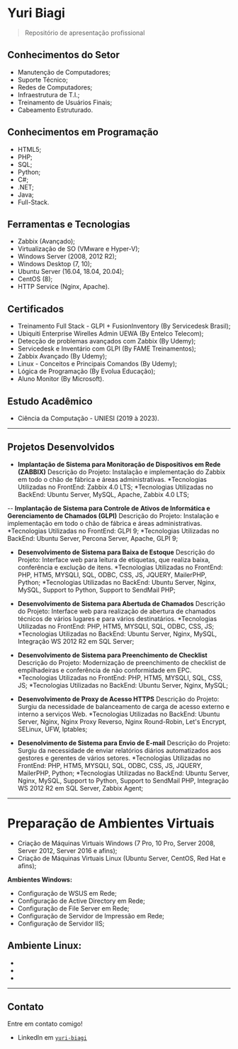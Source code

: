 # Yuri Biagi

> Repositório de apresentação profissional

## Conhecimentos do Setor

- Manutenção de Computadores;
- Suporte Técnico;
- Redes de Computadores;
- Infraestrutura de T.I.;
- Treinamento de Usuários Finais;
- Cabeamento Estruturado.

## Conhecimentos em Programação

- HTML5;
- PHP;
- SQL;
- Python;
- C#;
- .NET;
- Java;
- Full-Stack.

## Ferramentas e Tecnologias

- Zabbix (Avançado);
- Virtualização de SO (VMware e Hyper-V);
- Windows Server (2008, 2012 R2);
- Windows Desktop (7, 10);
- Ubuntu Server (16.04, 18.04, 20.04);
- CentOS (8);
- HTTP Service (Nginx, Apache).

## Certificados

- Treinamento Full Stack - GLPI + FusionInventory (By Servicedesk Brasil);
- Ubiquiti Enterprise Wirelles Admin UEWA (By Entelco Telecom);
- Detecção de problemas avançados com Zabbix (By Udemy);
- Servicedesk e Inventário com GLPI (By FAME Treinamentos);
- Zabbix Avançado (By Udemy);
- Linux - Conceitos e Principais Comandos (By Udemy);
- Lógica de Programação (By Evolua Educação);
- Aluno Monitor (By Microsoft).

## Estudo Acadêmico

- Ciência da Computação - UNIESI (2019 à 2023).

---

## Projetos Desenvolvidos

- **Implantação de Sistema para Monitoração de Dispositivos em Rede (ZABBIX)**
Descrição do Projeto: Instalação e implementação do Zabbix em todo o chão de fábrica e áreas administrativas.
*Tecnologias Utilizadas no FrontEnd: Zabbix 4.0 LTS;
*Tecnologias Utilizadas no BackEnd: Ubuntu Server, MySQL, Apache, Zabbix 4.0 LTS;

-- **Implantação de Sistema para Controle de Ativos de Informática e Gerenciamento de Chamados (GLPI)**
Descrição do Projeto: Instalação e implementação em todo o chão de fábrica e áreas administrativas.
*Tecnologias Utilizadas no FrontEnd: GLPI 9;
*Tecnologias Utilizadas no BackEnd: Ubuntu Server, Percona Server, Apache, GLPI 9;

- **Desenvolvimento de Sistema para Baixa de Estoque**
Descrição do Projeto: Interface web para leitura de etiquetas, que realiza baixa, conferência e exclução de itens.
*Tecnologias Utilizadas no FrontEnd: PHP, HTM5, MYSQLI, SQL, ODBC, CSS, JS, JQUERY, MailerPHP, Python;
*Tecnologias Utilizadas no BackEnd: Ubuntu Server, Nginx, MySQL, Support to Python, Support to SendMail PHP;

- **Desenvolvimento de Sistema para Abertuda de Chamados**
Descrição do Projeto: Interface web para realização de abertura de chamados técnicos de vários lugares e para vários destinatários.
*Tecnologias Utilizadas no FrontEnd: PHP, HTM5, MYSQLI, SQL, ODBC, CSS, JS;
*Tecnologias Utilizadas no BackEnd: Ubuntu Server, Nginx, MySQL, Integração WS 2012 R2 em SQL Server;

- **Desenvolvimento de Sistema para Preenchimento de Checklist**
Descrição do Projeto: Modernização de preenchimento de checklist de empilhadeiras e conferência de não conformidade em EPC.
*Tecnologias Utilizadas no FrontEnd: PHP, HTM5, MYSQLI, SQL, CSS, JS;
*Tecnologias Utilizadas no BackEnd: Ubuntu Server, Nginx, MySQL;

- **Desenvolvimento de Proxy de Acesso HTTPS**
Descrição do Projeto: Surgiu da necessidade de balanceamento de carga de acesso externo e interno a serviços Web.
*Tecnologias Utilizadas no BackEnd: Ubuntu Server, Nginx, Nginx Proxy Reverso, Nginx Round-Robin, Let's Encrypt, SELinux, UFW, Iptables;

- **Desenolvimento de Sistema para Envio de E-mail**
Descrição do Projeto: Surgiu da necessidade de enviar relatórios diários automatizados aos gestores e gerentes de vários setores.
*Tecnologias Utilizadas no FrontEnd: PHP, HTM5, MYSQLI, SQL, ODBC, CSS, JS, JQUERY, MailerPHP, Python;
*Tecnologias Utilizadas no BackEnd: Ubuntu Server, Nginx, MySQL, Support to Python, Support to SendMail PHP, Integração WS 2012 R2 em SQL Server, Zabbix Agent;

---

# Preparação de Ambientes Virtuais

- Criação de Máquinas Virtuais Windows (7 Pro, 10 Pro, Server 2008, Server 2012, Server 2016 e afins);
- Criação de Máquinas Virtuais Linux (Ubuntu Server, CentOS, Red Hat e afins);

**Ambientes Windows:**
- Configuração de WSUS em Rede;
- Configuração de Active Directory em Rede;
- Configuração de File Server em Rede;
- Configuração de Servidor de Impressão em Rede;
- Configuração de Servidor IIS;

**Ambiente Linux:**
- 
- 
- 
- 

---

## Contato

Entre em contato comigo!

- LinkedIn em <a href="http://https://www.linkedin.com/in/yuri-biagi/" target="_blank"> `yuri-biagi` </a>
